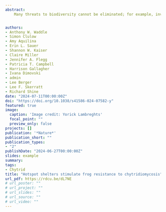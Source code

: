 ```yaml
---
abstract: 
    Many threats to biodiversity cannot be eliminated; for example, invasive pathogens may be ubiquitous. Chytridiomycosis is a fungal disease that has spread worldwide, driving at least 90 amphibian species to extinction, and severely affecting hundreds of others. Once the disease spreads to a new environment, it is likely to become a permanent part of that ecosystem. To enable coexistence with chytridiomycosis in the field, we devised an intervention that exploits host defences and pathogen vulnerabilities. Here we show that sunlight-heated artificial refugia attract endangered frogs and enable body temperatures high enough to clear infections, and that having recovered in this way, frogs are subsequently resistant to chytridiomycosis even under cool conditions that are optimal for fungal growth. Our results provide a simple, inexpensive and widely applicable strategy to buffer frogs against chytridiomycosis in nature. The refugia are immediately useful for the endangered species we tested and will have broader utility for amphibian species with similar ecologies. Furthermore, our concept could be applied to other wildlife diseases in which differences in host and pathogen physiologies can be exploited. The refugia are made from cheap and readily available materials and therefore could be rapidly adopted by wildlife managers and the public. In summary, habitat protection alone cannot protect species that are affected by invasive diseases, but simple manipulations to microhabitat structure could spell the difference between the extinction and the persistence of endangered amphibians.


authors:
- Anthony W. Waddle
- Simon Clulow
- Amy Aquilina
- Erin L. Sauer
- Shannon W. Kaiser
- Claire Miller
- Jennifer A. Flegg
- Patricia T. Campbell
- Harrison Gallagher
- Ivana Dimovski
- admin
- Lee Berger
- Lee F. Skerratt
- Richard Shine
date: "2024-07-11T00:00:00Z"
doi: "https://doi.org/10.1038/s41586-024-07582-y"
featured: true
image:
  caption: 'Image credit: Yorick Lambreghts'
  focal_point: ""
  preview_only: false
projects: []
publication: '*Nature*'
publication_short: ""
publication_types:
- "2"
publishDate: "2024-06-27T00:00:00Z"
slides: example
summary: 
tags:
- Chytrid
title: "Hotspot shelters stimulate frog resistance to chytridiomycosis"
url_pdf: https://rdcu.be/dL7NE
# url_poster: ""
# url_project: ""
# url_slides: ""
# url_source: ""
# url_video: ""
---
```



